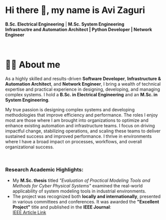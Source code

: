 # Hi there 👋, my name is Avi Zaguri

**B.Sc. Electrical Engineering** | **M.Sc. System Engineering**<br>
**Infrastructre and Automation Architect | Python Developer | Network Engineer**


<br>

# 🙋‍♂️ About me  
As a highly skilled and results-driven **Software Developer**, **Infrastructure & Automation Architect**, and **Network Engineer**, I bring a wealth of technical expertise and practical experience in designing, developing, and managing complex systems. 
I hold a **B.Sc. in Electrical Engineering** and an **M.Sc. in System Engineering**.

My true passion is designing complex systems and developing methodologies that improve efficiency and performance. 
The roles I enjoy most are those where I am brought into organizations to optimize and enhance existing automation and infrastructure teams. I focus on driving impactful change, stabilizing operations, and scaling these teams to deliver sustained success and improved performance.
I thrive in environments where I have a broad impact on processes, workflows, and overall organizational success.


<br>

### Research Academic Highlights:  
- My **M.Sc. thesis** titled *"Evaluation of Practical Modeling Tools and Methods for Cyber Physical Systems"* examined the real-world applicability of system modeling tools in industrial environments.  
- The project was recognized both **locally and internationally**, presented in various committees and conferences. It was awarded the **"Excellent Project"** title and published in the **IEEE Journal**:  
  [IEEE Article Link](https://ieeexplore.ieee.org/document/9988180)



<!--
**aviz92/aviz92** is a ✨ _special_ ✨ repository because its `README.md` (this file) appears on your GitHub profile.

Here are some ideas to get you started:

- 🔭 I’m currently working on ...
- 🌱 I’m currently learning ...
- 👯 I’m looking to collaborate on ...
- 🤔 I’m looking for help with ...
- 💬 Ask me about ...
- 📫 How to reach me: ...
- 😄 Pronouns: ...
- ⚡ Fun fact: ...
-->
